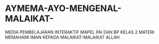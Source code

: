# AYMEMA-AYO-MENGENAL-MALAIKAT-
MEDIA PEMBELAJARAN INTERAKTIF MAPEL PAI DAN BP KELAS 2 MATERI MEMAHAMI IMAN KEPADA MALAIKAT-MALAIKAT ALLAH
